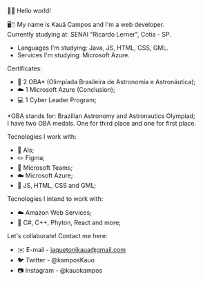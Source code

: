 👋🤖 Hello world!

🖥️🖱️ My name is Kauã Campos and I'm a web developer.  
Currently studying at: SENAI "Ricardo Lerner", Cotia - SP.


- Languages I'm studying: Java, JS, HTML, CSS, GML. 
- Services I'm studying: Microsoft Azure. 

Certificates:

- 🥇 2 OBA* (Olimpíada Brasileira de Astronomia e Astronáutica);
- ☁️ 1 Microsoft Azure (Conclusion);
- 💻 1 Cyber Leader Program;


*OBA stands for: Brazilian Astronomy and Astronautics Olympiad;   
I have two OBA medals. One for third place and one for first place.
    
Tecnologies I work with:

- 🤖 AIs; 
- ✏️ Figma; 
- 👥 Microsoft Teams; 
- ☁️ Microsoft Azure; 
- 📖 JS, HTML, CSS and GML; 

Tecnologies I intend to work with:

- ☁️ Amazon Web Services;
- 📘 C#, C++, Phyton, React and more;

Let's collaborate! Contact me here:

- ✉️ E-mail - jaquetonikaua@gmail.com
- 🐦 Twitter - @kamposKauo
- 📷 Instagram - @kauokampos
